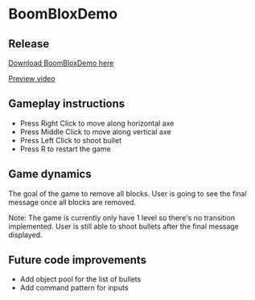 # BoomBloxDemo
## Release
[Download BoomBloxDemo here](https://github.com/Storm-Develop/BoomBloxDemo/releases/tag/v1.0)

[Preview video](https://youtu.be/703Htv5oOoE)
## Gameplay instructions

* Press Right Click to move along horizontal axe
* Press Middle Click to move along vertical axe
* Press Left Click to shoot bullet
* Press R to restart the game

## Game dynamics
The goal of the game to remove all blocks. 
User is going to see the final message once all blocks are removed.

Note: The game is currently only have 1 level so there's no transition implemented. 
User is still able to shoot bullets after the final message displayed.

## Future code improvements
* Add object pool for the list of bullets
* Add command pattern for inputs 
